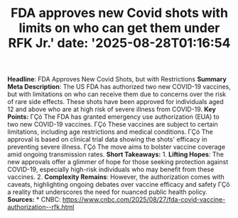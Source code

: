 ﻿---
title: "FDA approves new Covid shots with limits on who can get them under RFK Jr.'
date: '2025-08-28T01:16:54"
category: "Markets"
summary: ""
slug: "fda approves new covid shots with limits on who can get them"
source_urls:
  - "https://www.cnbc.com/2025/08/27/fda-covid-vaccine-authorization--rfk.html"
seo:
  title: "FDA approves new Covid shots with limits on who can get them under RFK Jr. | Hash n Hedge'
  description: '"
  keywords: ["news", "markets", "brief"]
---
**Headline**: FDA Approves New Covid Shots, but with Restrictions  **Summary Meta Description**: The US FDA has authorized two new COVID-19 vaccines, but with limitations on who can receive them due to concerns over the risk of rare side effects. These shots have been approved for individuals aged 12 and above who are at high risk of severe illness from COVID-19.  **Key Points:**  ΓÇó The FDA has granted emergency use authorization (EUA) to two new COVID-19 vaccines. ΓÇó These vaccines are subject to certain limitations, including age restrictions and medical conditions. ΓÇó The approval is based on clinical trial data showing the shots' efficacy in preventing severe illness. ΓÇó The move aims to bolster vaccine coverage amid ongoing transmission rates.  **Short Takeaways:**  1. **Lifting Hopes**: The new approvals offer a glimmer of hope for those seeking protection against COVID-19, especially high-risk individuals who may benefit from these vaccines. 2. **Complexity Remains**: However, the authorization comes with caveats, highlighting ongoing debates over vaccine efficacy and safety ΓÇô a reality that underscores the need for nuanced public health policy.  **Sources:** * CNBC: https://www.cnbc.com/2025/08/27/fda-covid-vaccine-authorization--rfk.html 
